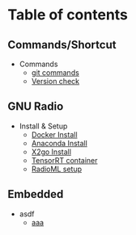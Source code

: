 # Table of contents

## Commands/Shortcut

* Commands
    * [git commands](commands-shortcut/git_commands.md)
    * [Version check](commands-shortcut/version_check.md)

## GNU Radio 

* Install & Setup
  * [Docker Install](env-settings/docker_install.md)
  * [Anaconda Install](env-settings/anaconda_install.md)
  * [X2go Install](env-settings/x2goindocker.md)
  * [TensorRT container](env-settings/tensorrt_docker.md)
  * [RadioML setup](env-settings/radioml.md)

## Embedded

* asdf
  * [aaa](aad/untitled2/untitled.md)